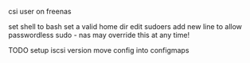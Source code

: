 csi user on freenas

set shell to bash
set a valid home dir
edit sudoers add new line to allow passwordless sudo - nas may override this at any time!



TODO setup iscsi version
move config into configmaps
